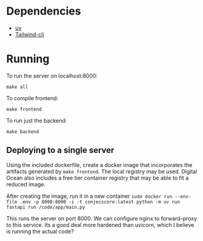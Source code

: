 Dependencies
============

- [uv](https://docs.astral.sh/uv/)
- [Tailwind-cli](https://tailwindcss.com/docs/installation/tailwind-cli)

Running
=======

To run the server on localhost:8000:

```make
make all
```

To compile frontend:


```make
make frontend
```

To run just the backend:

```make
make backend
```

## Deploying to a single server
Using the included dockerfile, create a docker image that incorporates the artifacts generated by `make frontend`. The local registry may be used. Digital Ocean also includes a free tier container registry that may be able to fit a reduced image.

After creating the image, run it in a new container
`sudo docker run --env-file .env -p 8000:8000 -i -t conjecscore:latest python -m uv run fastapi run /code/app/main.py`

This runs the server on port 8000. We can configure nginx to forward-proxy to this service. Its a good deal more hardened than uvicorn, which I believe is running the actual code?